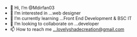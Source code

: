 - 👋 Hi, I’m @Mdirfan03
- 👀 I’m interested in ...web designer
- 🌱 I’m currently learning ...Front End Development & BSC IT
- 💞️ I’m looking to collaborate on ...developer
- 📫 How to reach me ...lovelyshadecreation@gmail.com

<!---
Mdirfan03/Mdirfan03 is a ✨ special ✨ repository because its `README.md` (this file) appears on your GitHub profile.
You can click the Preview link to take a look at your changes.
--->
